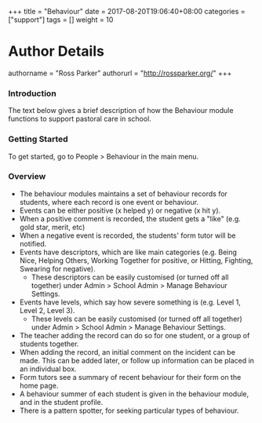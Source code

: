 +++
title = "Behaviour"
date = 2017-08-20T19:06:40+08:00
categories = ["support"]
tags = []
weight = 10
# Author Details
authorname = "Ross Parker"
authorurl = "http://rossparker.org/"
+++

### Introduction

The text below gives a brief description of how the Behaviour module functions to support pastoral care in school.

### Getting Started

To get started, go to People > Behaviour in the main menu.

### Overview

*   The behaviour modules maintains a set of behaviour records for students, where each record is one event or behaviour.
*   Events can be either positive (x helped y) or negative (x hit y).
*   When a positive comment is recorded, the student gets a "like" (e.g. gold star, merit, etc)
*   When a negative event is recorded, the students' form tutor will be notified.
*   Events have descriptors, which are like main categories (e.g. Being Nice, Helping Others, Working Together for positive, or Hitting, Fighting, Swearing for negative).
    *   These descriptors can be easily customised (or turned off all together) under Admin > School Admin > Manage Behaviour Settings.
*   Events have levels, which say how severe something is (e.g. Level 1, Level 2, Level 3).
    *   These levels can be easily customised (or turned off all together) under Admin > School Admin > Manage Behaviour Settings.
*   The teacher adding the record can do so for one student, or a group of students together.
*   When adding the record, an initial comment on the incident can be made. This can be added later, or follow up information can be placed in an individual box.
*   Form tutors see a summary of recent behaviour for their form on the home page.
*   A behaviour summer of each student is given in the behaviour module, and in the student profile.
*   There is a pattern spotter, for seeking particular types of behaviour.
